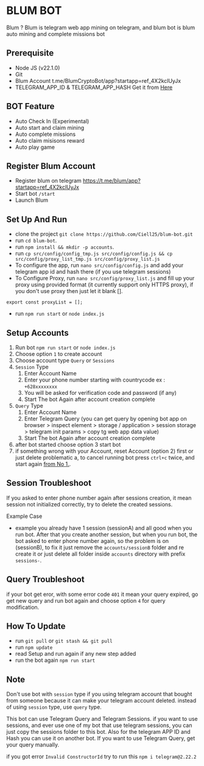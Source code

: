 # BLUM BOT

Blum ? Blum is telegram web app mining on telegram, and blum bot is blum auto mining and complete missions bot

## Prerequisite

- Node JS (v22.1.0)
- Git
- Blum Account t.me/BlumCryptoBot/app?startapp=ref_4X2kclUyJx
- TELEGRAM_APP_ID & TELEGRAM_APP_HASH Get it from [Here](https://my.telegram.org/auth?to=apps)

## BOT Feature

- Auto Check In (Experimental)
- Auto start and claim mining
- Auto complete missions
- Auto claim misisons reward
- Auto play game

## Register Blum Account

- Register blum on telegram https://t.me/blum/app?startapp=ref_4X2kclUyJx
- Start bot `/start`
- Launch Blum

## Set Up And Run

- clone the project `git clone https://github.com/Ciell25/blum-bot.git`
- run `cd blum-bot`.
- run `npm install && mkdir -p accounts`.
- run `cp src/config/config_tmp.js src/config/config.js && cp src/config/proxy_list_tmp.js src/config/proxy_list.js`
- To configure the app, run `nano src/config/config.js` and add your telegram app id and hash there (if you use telegram sessions)
- To Configure Proxy, run `nano src/config/proxy_list.js` and fill up your proxy using provided format (it currently support only HTTPS proxy), if you don't use proxy then just let it blank [].
```
export const proxyList = [];
```
- run `npm run start` or `node index.js`

## Setup Accounts

1. Run bot `npm run start` or `node index.js`
2. Choose option `1` to create account
3. Choose account type `Query` or `Sessions`
4. `Session` Type
   1. Enter Account Name
   2. Enter your phone number starting with countrycode ex : `+628xxxxxxxx`
   3. You will be asked for verification code and password (if any)
   4. Start The bot Again after account creation complete
5. `Query` Type
   1. Enter Account Name
   2. Enter Telegram Query (you can get query by opening bot app on browser > inspect element > storage / application > session storage > telegram init params > copy tg web app data value)
   3. Start The bot Again after account creation complete
6.  after bot started choose option 3 start bot
7.  if something wrong with your Account, reset Account (option 2) first or just delete problematic a, to cancel running bot press `ctrl+c` twice, and start again [from No 1.](#setup-accounts).
   

## Session Troubleshoot
If you asked to enter phone number again after sessions creation, it mean session not initialized correctly, try to delete the created sessions. 

Example Case
- example you already have 1 session (sessionA) and all good when you run bot. After that you create another session, but when you run bot, the bot asked to enter phone number again, so the problem is on (sessionB), to fix it just remove the `accounts/sessionB` folder and re create it or just delete all folder inside `accounts` directory with prefix `sessions-`.

## Query Troubleshoot
if your bot get eror, with some error code `401` it mean your query expired, go get new query and run bot again and choose option `4` for query modification. 

## How To Update

- run `git pull` or `git stash && git pull`
- run `npm update`
- read Setup and run again if any new step added
- run the bot again `npm run start`

## Note


Don't use bot with `session` type if you using telegram account that bought from someone because it can make your telegram account deleted. instead of using `session` type, use `query` type.

This bot can use Telegram Query and Telegram Sessions. if you want to use sessions, and ever use one of my bot that use telegram sessions, you can just copy the sessions folder to this bot. Also for the telegram APP ID and Hash you can use it on another bot. If you want to use Telegram Query, get your query manually.

if you got error `Invalid ConstructorId` try to run this ```npm i telegram@2.22.2```